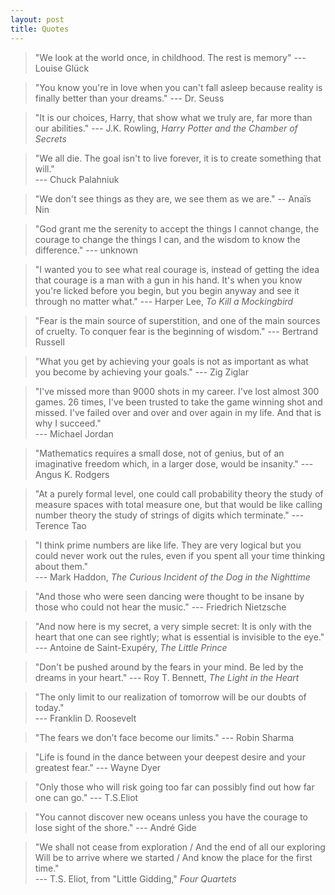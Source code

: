 ```yaml
---
layout: post
title: Quotes
---
```


> "We look at the world once, in childhood. The rest is memory" --- Louise Glück

> "You know you're in love when you can't fall asleep because reality is finally better than your dreams." --- Dr. Seuss

> "It is our choices, Harry, that show what we truly are, far more than our abilities." --- J.K. Rowling, <i>Harry Potter and the Chamber of Secrets</i>

> "We all die. The goal isn't to live forever, it is to create something that will." <br>
--- Chuck Palahniuk

> "We don't see things as they are, we see them as we are." -- Anaïs Nin

> "God grant me the serenity to accept the things I cannot change, the courage to change the things I can, and the wisdom to know the difference." --- unknown

> "I wanted you to see what real courage is, instead of getting the idea that courage is a man with a gun in his hand. It's when you know you're licked before you begin, but you begin anyway and see it through no matter what." --- Harper Lee, <i>To Kill a Mockingbird</i>

> "Fear is the main source of superstition, and one of the main sources of cruelty. To conquer fear is the beginning of wisdom." --- Bertrand Russell

> "What you get by achieving your goals is not as important as what you become by achieving your goals." --- Zig Ziglar

> "I've missed more than 9000 shots in my career. I've lost almost 300 games. 26 times, I've been trusted to take the game winning shot and missed. I've failed over and over and over again in my life. And that is why I succeed." <br>
--- Michael Jordan

> "Mathematics requires a small dose, not of genius, but of an imaginative freedom which, in a larger dose, would be insanity." --- Angus K. Rodgers

> "At a purely formal level, one could call probability theory the study of measure spaces with total measure one, but that would be like calling number theory the study of strings of digits which terminate." --- Terence Tao

> "I think prime numbers are like life. They are very logical but you could never work out the rules, even if you spent all your time thinking about them." <br>
--- Mark Haddon, <i>The Curious Incident of the Dog in the Nighttime</i> 

> "And those who were seen dancing were thought to be insane by those who could not hear the music." --- Friedrich Nietzsche

> "And now here is my secret, a very simple secret: It is only with the heart that one can see rightly; what is essential is invisible to the eye." <br>
--- Antoine de Saint-Exupéry, <i>The Little Prince</i>

> "Don't be pushed around by the fears in your mind. Be led by the dreams in your heart." --- Roy T. Bennett, <i>The Light in the Heart</i>

> "The only limit to our realization of tomorrow will be our doubts of today." <br> --- Franklin D. Roosevelt

> "The fears we don’t face become our limits." --- Robin Sharma

> "Life is found in the dance between your deepest desire and your greatest fear." --- Wayne Dyer

> "Only those who will risk going too far can possibly find out how far one can go." --- T.S.Eliot

> "You cannot discover new oceans unless you have the courage to lose sight of the shore." --- André Gide

> "We shall not cease from exploration / And the end of all our exploring <br>
Will be to arrive where we started / And know the place for the first time." <br>
--- T.S. Eliot, from "Little Gidding," <i>Four Quartets</i>



